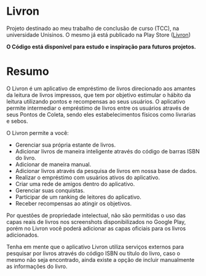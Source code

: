# Livron

Projeto destinado ao meu trabalho de conclusão de curso (TCC), na universidade Unisinos. O mesmo já está publicado na Play Store (<a href="https://play.google.com/store/apps/details?id=o.Livron.starter">Livron</a>) 

**O Código está disponível para estudo e inspiração para futuros projetos.**

# Resumo

O Livron é um aplicativo de empréstimo de livros direcionado aos amantes da leitura de livros impressos, que tem por objetivo estimular o hábito da leitura utilizando pontos e recompensas ao seus usuários. O aplicativo permite intermediar o empréstimo de livros entre os usuários através de seus Pontos de Coleta, sendo eles estabelecimentos físicos como livrarias e sebos.

O Livron permite a você:
- Gerenciar sua própria estante de livros.
- Adicionar livros de maneira inteligente através do código de barras ISBN do livro.
- Adicionar de maneira manual.
- Adicionar livros através da pesquisa de livros em nossa base de dados.
- Realizar o empréstimo com usuários ativos do aplicativo.
- Criar uma rede de amigos dentro do aplicativo.
- Gerenciar suas conquistas.
- Participar de um ranking de leitores do aplicativo.
- Receber recompensas ao atingir os objetivos.

Por questões de propriedade intelectual, não são permitidas o uso das capas reais de livros nos screenshots disponibilizados no Google Play, porém no Livron você poderá adicionar as capas oficiais para os livros adicionados.

Tenha em mente que o aplicativo Livron utiliza serviços externos para pesquisar por livros através do código ISBN ou título do livro, caso o mesmo não seja encontrado, ainda existe a opção de incluir manualmente as informações do livro.



